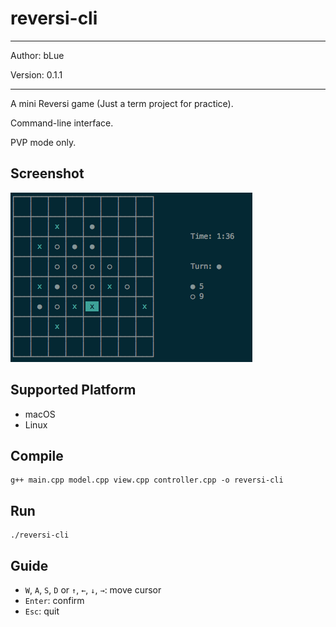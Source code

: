 # reversi-cli

---

Author: bLue

Version: 0.1.1

---

A mini Reversi game (Just a term project for practice).

Command-line interface.

PVP mode only.


## Screenshot

![alt text](https://github.com/dreamerblue/reversi-cli/raw/master/reversi-cli_screenshot.png)

## Supported Platform

- macOS
- Linux

## Compile

```
g++ main.cpp model.cpp view.cpp controller.cpp -o reversi-cli
```

## Run

```
./reversi-cli
```

## Guide

- `W`, `A`, `S`, `D` or `↑`, `←`, `↓`, `→`: move cursor
- `Enter`: confirm
- `Esc`: quit